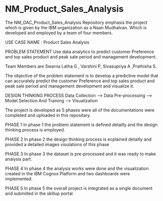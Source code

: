 # NM_Product_Sales_Analysis

The NM_DAC_Product_Sales_Analysis Repository emphasis the project which is given by the IBM organization as a Naan Mudhalvan. Which is developed and employed by a team of four members.

USE CASE NAME : Product Sales Analysis

PROBLEM STATEMENT Use data analytics to predict customer Preference and top sales product and peak sale period and management development.

Team Members are Swarna Latha G , Varshini P, Sivasupriya A ,Prathisha S.

The objective of the problem statement is to develop a predictive model that can accurately predict the customer Preference and top sales product and peak sale period and management development and visualize it.

DESIGN THINKING PROCESS Data Collection --> Data Pre-processing --> Model Selection And Training --> Visualization

The project is developed as 5 phases were all of the documentations were completed and uploaded in this repositary.

PHASE 1 In phase 1 the problem statement is defined detailly and the design thinking process is employed.

PHASE 2 In phase 2 the design thinking process is ecplained detailly and provided a detailed images visulations of this phase

PHASE 3 In phase 3 the dataset is pre-processed and it was ready to make analysis part.

PHASE 4 In phase 4 the analysis works were done and the visualization created in the IBM Cognos Platform and two dashboards were implemented.

PHASE 5 In phase 5 the overall project is integrated as a single document and submiited in the skillup portal.
